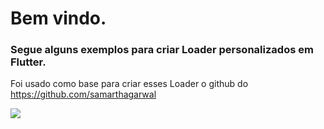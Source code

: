 # Bem vindo.

### Segue alguns exemplos para criar Loader personalizados em Flutter.

Foi usado como base para criar esses Loader o github do https://github.com/samarthagarwal

![](https://github.com/samarthagarwal/FlutterScreens/blob/master/screenshots/loaders.gif)
